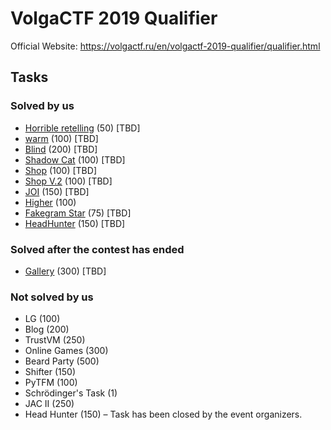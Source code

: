 # VolgaCTF 2019 Qualifier

Official Website: https://volgactf.ru/en/volgactf-2019-qualifier/qualifier.html

## Tasks

### Solved by us
- [Horrible retelling](/2019.03%20VolgaCTF%20Qualifiers/horribleretelling/README.md) (50) [TBD]
- [warm](/2019.03%20VolgaCTF%20Qualifiers/warm/README.md) (100) [TBD]
- [Blind](/2019.03%20VolgaCTF%20Qualifiers/blind/README.md) (200) [TBD]
- [Shadow Cat](/2019.03%20VolgaCTF%20Qualifiers/warm/README.md) (100) [TBD]
- [Shop](/2019.03%20VolgaCTF%20Qualifiers/shop/README.md) (100) [TBD]
- [Shop V.2](/2019.03%20VolgaCTF%20Qualifiers/shopv2/README.md) (100) [TBD]
- [JOI](/2019.03%20VolgaCTF%20Qualifiers/joi/README.md) (150) [TBD]
- [Higher](/2019.03%20VolgaCTF%20Qualifiers/higher/README.md) (100)
- [Fakegram Star](/2019.03%20VolgaCTF%20Qualifiers/fakegramstar/README.md) (75) [TBD]
- [HeadHunter](/2019.03%20VolgaCTF%20Qualifiers/headhunter/README.md) (150) [TBD]

### Solved after the contest has ended
- [Gallery](/2019.03%20VolgaCTF%20Qualifiers/gallery/README.md) (300) [TBD]

### Not solved by us
- LG (100)
- Blog (200)
- TrustVM (250)
- Online Games (300)
- Beard Party (500)
- Shifter (150)
- PyTFM (100)
- Schrödinger's Task (1)
- JAC II (250)
- Head Hunter (150) – Task has been closed by the event organizers.
